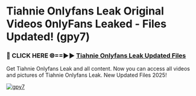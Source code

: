 # Tiahnie Onlyfans Leak Original Videos 0nlyFans Leaked - Files Updated! (gpy7)

<h3>🔴 CLICK HERE 🌐==►► <a href="https://tinyurl.com/ms9xzufz" rel="nofollow">Tiahnie Onlyfans Leak Updated Files</a></h3>

Get Tiahnie Onlyfans Leak and all content. Now you can access all videos and pictures of Tiahnie Onlyfans Leak. New Updated Files 2025!

[![gpy7](https://i.imgur.com/ppqm5kG.gif)](https://tinyurl.com/ms9xzufz)
